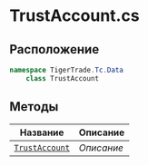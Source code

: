 
# TrustAccount.cs
## Расположение
```csharp
namespace TigerTrade.Tc.Data  
    class TrustAccount
```

## Методы
| Название | Описание |
| --- | --- |
| [`TrustAccount`](./Методы/TrustAccount.md) | *Описание* |

